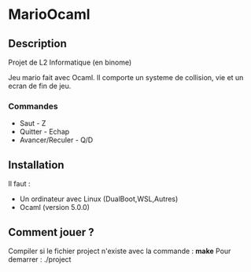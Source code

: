 # MarioOcaml

## Description
Projet de L2 Informatique (en binome)

Jeu mario fait avec Ocaml. 
Il comporte un systeme de collision, vie et un ecran de fin de jeu.

### Commandes
- Saut - Z
- Quitter - Echap
- Avancer/Reculer - Q/D

## Installation
Il faut :

- Un ordinateur avec Linux (DualBoot,WSL,Autres)
- Ocaml (version 5.0.0)

## Comment jouer ?

Compiler si le fichier project n'existe avec la commande : **make**
Pour demarrer : ./project





